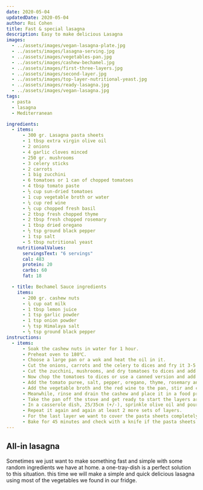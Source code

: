```yaml
---
date: 2020-05-04
updatedDate: 2020-05-04
author: Roi Cohen
title: Fast & special lasagna
description: Easy to make delicious Lasagna
images:
  - ../assets/images/vegan-lasagna-plate.jpg
  - ../assets/images/lasagna-serving.jpg
  - ../assets/images/vegetables-pan.jpg
  - ../assets/images/cashew-bechamel.jpg
  - ../assets/images/first-three-layers.jpg
  - ../assets/images/second-layer.jpg
  - ../assets/images/top-layer-nutritional-yeast.jpg
  - ../assets/images/ready-lasagna.jpg
  - ../assets/images/vegan-lasagna.jpg
tags:
  - pasta
  - lasagna
  - Mediterranean

ingredients:
  - items:
      - 300 gr. Lasagna pasta sheets
      - 1 tbsp extra virgin olive oil
      - 2 onions
      - 4 garlic cloves minced
      - 250 gr. mushrooms
      - 3 celery sticks
      - 2 carrots
      - 1 big zucchini
      - 6 tomatoes or 1 can of chopped tomatoes
      - 4 tbsp tomato paste
      - ½ cup sun-dried tomatoes
      - 1 cup vegetable broth or water
      - ¼ cup red wine
      - ½ cup chopped fresh basil
      - 2 tbsp fresh chopped thyme
      - 2 tbsp fresh chopped rosemary
      - 1 tbsp dried oregano
      - ½ tsp ground black pepper
      - 1 tsp salt
      - 5 tbsp nutritional yeast
    nutritionalValues:
      servingsText: "6 servings"
      cal: 483
      protein: 20
      carbs: 60
      fat: 18

  - title: Bechamel Sauce ingredients
    items:
      - 200 gr. cashew nuts
      - ¾ cup oat milk
      - 1 tbsp lemon juice
      - 1 tsp garlic powder
      - 1 tsp onion powder
      - ½ tsp Himalaya salt
      - ½ tsp ground black pepper
instructions:
  - items:
      - Soak the cashew nuts in water for 1 hour.
      - Preheat oven to 180℃.
      - Choose a large pan or a wok and heat the oil in it.
      - Cut the onions, carrots and the celery to dices and fry it 3-5 minutes until its golden.
      - Cut the zucchini, mushrooms, and dry tomatoes to dices and add it and the minced garlic to the pan. continue to fry for another 5 minutes.
      - Now chop the tomatoes to dices or use a canned version and add it to the pan.
      - Add the tomato puree, salt, pepper, oregano, thyme, rosemary and basil to the pan and stir.
      - Add the vegetable broth and the red wine to the pan, stir and cook it covered for another 10-15 minutes.
      - Meanwhile, rinse and drain the cashew and place it in a food processor. add the oat milk, lemon juice and all the bechamel spices to it and blend 1-2 minutes to get a creamy texture. if it's too thick add more oat milk.
      - Take the pan off the stove and get ready to start the layers art.
      - In a casserole dish, 25/35cm (+/-), sprinkle olive oil and pour the first layer of the vegetables sauce. try to flat it to a thickness of 1 cm and cover it with a layer of pasta sheets. now cover the pasta sheets with a layer of the bechamel we made, try to get a ½ cm layer.
      - Repeat it again and again at least 2 more sets of layers.
      - For the last layer we want to cover the pasta sheets completely with the vegetable sauce. this way they will get soft and not dry hard in the oven. on top, we will spread the nutritional yeast equally and finally place the dish in the oven.
      - Bake for 45 minutes and check with a knife if the pasta sheets are soft enough, if not, you can cover it with aluminum foil and bake for another 10 minutes. When it's ready, take it out of the oven and let it cool down before serving.
---
```


## All-in lasagna

Sometimes we just want to make something fast and simple with some random ingredients we have at home.
a one-tray-dish is a perfect solution to this situation. this time we will make a simple and quick delicious lasagna using most of the vegetables we found in our fridge.
